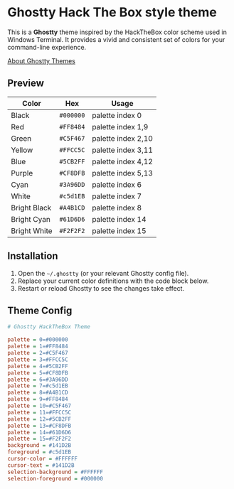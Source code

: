 # Ghostty Hack The Box style theme

This is a **Ghostty** theme inspired by the HackTheBox color scheme used in Windows Terminal. It provides a vivid and consistent set of colors for your command-line experience.

[About Ghostty Themes](https://ghostty.org/docs/features/theme)

## Preview

| **Color**        | **Hex**    | **Usage**         |
|------------------|------------|-------------------|
| Black            | `#000000`  | palette index 0   |
| Red              | `#FF8484`  | palette index 1,9 |
| Green            | `#C5F467`  | palette index 2,10|
| Yellow           | `#FFCC5C`  | palette index 3,11|
| Blue             | `#5CB2FF`  | palette index 4,12|
| Purple           | `#CF8DFB`  | palette index 5,13|
| Cyan             | `#3A96DD`  | palette index 6   |
| White            | `#c5d1EB`  | palette index 7   |
| Bright Black     | `#A4B1CD`  | palette index 8   |
| Bright Cyan      | `#61D6D6`  | palette index 14  |
| Bright White     | `#F2F2F2`  | palette index 15  |

## Installation

1. Open the `~/.ghostty` (or your relevant Ghostty config file).
2. Replace your current color definitions with the code block below.
3. Restart or reload Ghostty to see the changes take effect.

## Theme Config

```ini
# Ghostty HackTheBox Theme

palette = 0=#000000
palette = 1=#FF8484
palette = 2=#C5F467
palette = 3=#FFCC5C
palette = 4=#5CB2FF
palette = 5=#CF8DFB
palette = 6=#3A96DD
palette = 7=#c5d1EB
palette = 8=#A4B1CD
palette = 9=#FF8484
palette = 10=#C5F467
palette = 11=#FFCC5C
palette = 12=#5CB2FF
palette = 13=#CF8DFB
palette = 14=#61D6D6
palette = 15=#F2F2F2
background = #141D2B
foreground = #c5d1EB
cursor-color = #FFFFFF
cursor-text = #141D2B
selection-background = #FFFFFF
selection-foreground = #000000

